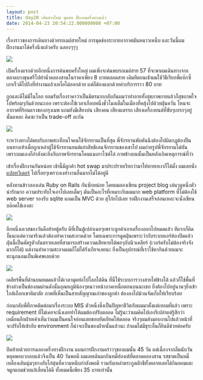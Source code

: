 ```yaml
---
layout: post
title: day20 เส้นทางใหม่ มุดท่อ ฝึกงานครึ่งทางแล้ว
date: 2014-04-23 20:54:22.000000000 +07:00
---
```

เรื่องราวของการเดินทางด้วยรถเมล์สายใหม่ การมุดช่องระบายอากาศมันหนาวเหน็บ และวันนี้ผมฝึกงานมาได้ครึ่งนึงแล้วครับ ฉลองๆๆๆ

![](https://lh6.googleusercontent.com/-MzSw3-Rch0A/U1cc6_otwwI/AAAAAAAAFJE/r8TyDtoe6-o/w1153-h865-no/IMG_20140423_080727.jpg)

เปิดเรื่องแรกด้วยอีกหนึ่งการค้นพบครั้งใหญ่ ผมเพิ่งจะค้นพบรถเมล์สาย 57 ที่จะพาผมเดินทางจากตลาดบางขุนศรีไปท่าน้ำคลองสานในราคาเพียง 8 บาทตลอดสาย เดิมทีตอนเช้าผมใช้วิธีเรียกพี่แท๊กซี่เอาเร็วดีไปถึงที่ทำงานแล้วเหงื่อไม่ออกด้วย แต่ก็ต้องแลกด้วยค่าบริการราว 80 บาท

ถูกและดีไม่มีในโลก ยอมรับเรื่องราคาว่าเป็นมิตรมากกลับกันผมว่าทำลายทั้งสุขภาพกายแล้วก็สุขภาพใจไปพร้อมๆกันด้วยนะเออ เพราะต้องใช้เวลาเกือบหนึ่งชั่วโมงเต็มในเมืองที่คลุ้งไปด้วยฝุ่นควัน ไหนจะอากาศที่ร้อนแรงของกรุงเมพ แถมยังมีเสียงบ่น เสียงคน เสียงแตรรถ เสียงเครื่องยนต์ที่ขับๆเบรกๆอยู่นั้นแหละ คิดซะว่าเป็น trade-off ละกัน

![](https://lh6.googleusercontent.com/-DUizGKQ4apk/U1cdVS5lO3I/AAAAAAAAFHg/4G8Fg-Rc4Rs/w1153-h865-no/IMG_20140423_080908%257E2.jpg)

ระหว่างทางได้พบกับภาพสะเทือนใจคนใช้จักรยานเป็นที่สุด พี่จักรยานพับคันนึงต้องไปผิดกฏต้องปั่นบนทางเท้าเมื่อถูกเหล่าผู้ใช้จักรยานยนต์แย่งสิทธิเลนจักรยานของเขาไป ผมถ่ายรูปพี่จักรยานไม่ทันเพราะผมเองก็กำลังตะลึงกับภาพจักรยานโดนแมงกาไซต์ไล่ ภาพข้างบนนั้นเป็นหลังเกิดเหตุการณ์ที่ว่า

เข้าเรื่องฝึกงานกันหน่อย เช้านี้มีลูกค้า hot swap มาประปรายเรียกว่ามาให้หายเหงาก็ได้มั้ง ผมเลยนั่ง[แปลทวีเตอร์](https://translate.twitter.com/) ไปเรื่อยๆเพราะคงทำงานอื่นมากไม่ได้อยู่ดี

หลังทานข้าวลองเล่น Ruby on Rails กันซักหน่อย โดยผมลองเขียน project blog เล่นๆดูหนึ่งตัวน่ารักมาก ความประทับใจเอาไปเลยเต็มๆ มันเป็นอะไรที่เหมาะกับผมมาก web platform ที่ไม่ต้องใช้ web server รองรับ sqlite แถมเป็น MVC ด้วย สุโก้ยไปเลย รอฝึกงานเสร็จก่อนเหอะจะนั่งเขียนบล๊อคใช้เองละ

![](https://lh4.googleusercontent.com/-Xcn3XvY7oXg/U1du6RzYtpI/AAAAAAAAFIs/TeAyoWhz5cw/w1176-h865-no/IMG_20140423_144146.jpg)

อีกหนึ่งเควสของวันคือย้ายตู้ครับ ดีที่เป็นตู้เปล่าเฉยๆเพราะลูกค้าเอาเครื่องออกไปหมดแล้ว ทีแรกก็คิดงั้นนะแต่ความจริงแล้วต้องทำความสะอาดด้วย โดยเฉพาะการดูดฝุ่นเพราะว่ากับระบบแอร์ห้องปิดแล้วฝุ่นนี้เป็นศัตรูตัวอันตรายเลยที่สามารถสร้างความเสียหายได้พอๆกับนิวเคลียร์ (เวอร์ครับไม่ต้องจริงจังมากก็ได้) แต่งานทำความสะอาดผมก็ไม่ได้รังเกียจเลยนะ ยิ่งเป็นอุปกรณ์ที่เราใช้หากินด้วยผมจะทะนุถนอมเป็นพิเศษเลยด้วย

![](https://lh6.googleusercontent.com/-7tTOSB4S6wM/U1dwK_lbzZI/AAAAAAAAFI0/iWb7z38mKaA/w1153-h865-no/IMG_20140423_144720.jpg)

เคลียร์พื้นที่ด้านบนหมดแล้วได้เวลามุดท่อไปโลกใต้ดิน ที่นี่ใช้ระบบการวางสายไฟข้างใต้ แล้วก็ใช้พื้นที่ข้างล่างเป็นช่องลมผ่านดังนั้นอุณหภูมิน้องๆหนาวหน้าภาคเหนื่อตอนบนนะเธอ ยิ่งต้องไปอยู่นานๆยิ่งเข้าใกล้เถือกเขาหิมาลัย ภาพที่เห็นเป็นสายสัญญาณเก่าของลูกค้า ต้องลงไปม้วนจัดเก็บให้เรียบร้อย

ก่อนกลับพี่ที่ภาคติดต่อมาเรื่องระบบ MIS ตัวหนึ่งซึ่งเป็นปัญหาชีวิตกับผมมาตั้งแต่เทอมที่แล้ว เพราะ requirement ที่ไม่เคยจะนิ่งเลยทำให้ผมต้องปรับตลอด ไม่รู้นะว่าผมคิดไปเองรึเปล่าแต่รู้สึกว่าเหมือนอีกฝ่ายเค้าเห็นว่าผมเป็นคนใจอ่อนเลยชอบยัดเยียดให้ตลอด จริงๆผมส่งมอบงานไปแล้วหน้าที่จะปรับให้เข้ากับ environment ก็น่าจะเป็นของฝ่ายนั้นแล้วนะ ถ้าผมไม่มีธุระอื่นก็ยินดีช่วยต่อครับ

![](https://lh3.googleusercontent.com/-Hj-mxxQfNwY/U1e3UdquUlI/AAAAAAAAFI8/Ch5K69YrqNA/w1153-h865-no/IMG_20140423_181558.jpg)

ปิดท้ายด้วยการฉลองครึ่งทางฝึกงาน แผนการฝึกงานคร่าวๆของผมนั้น 45 วัน แต่เนื่องจากลืมนับวันหยุดพอบวกลบแล้วจึงเป็น 40 วันพอดี ผมเลยเดินมากินหมี่ฮ่องเต้ที่ตลาดคลองสาน รสชาตเป็นหมี่เหลืองเส้นนุ่มๆทางกับไก่ตุ๋นที่ความหนึบกำลังพอดี รวมกับเหล่าตระกูลผักชีทั้งหลายเลยได้กินหอมเตะจมูกแถมช่วยแก้เลี่ยนได้ดี ทั้งหมดนี้เพียง 35 บาทเท่านั้น
